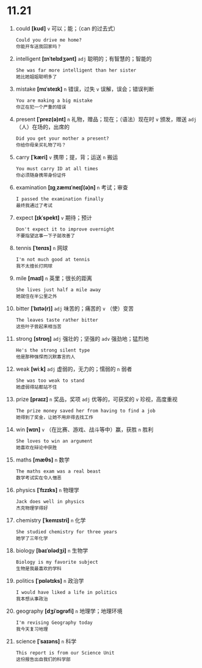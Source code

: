 # 11.21

1. could **[kʊd]** `v` 可以；能；（can 的过去式）

   ```
   Could you drive me home?
   你能开车送我回家吗？
   ```

2. intelligent **[ɪnˈtelɪdʒənt]** `adj` 聪明的；有智慧的；智能的

   ```
   She was far more intelligent than her sister
   她比她姐姐聪明多了
   ```

3. mistake **[mɪˈsteɪk]** `n` 错误，过失 `v` 误解，误会；错误判断

   ```
   You are making a big mistake
   你正在犯一个严重的错误
   ```

4. present **[ˈprez(ə)nt]** `n` 礼物，赠品；现在；（语法）现在时 `v` 颁发，赠送 `adj` （人）在场的，出席的

   ```
   Did you get your mother a present?
   你给你母亲买礼物了吗？
   ```

5. carry **[ˈkæri]** `v` 携带；提，背；运送 `n` 搬运

   ```
   You must carry ID at all times
   你必须随身携带身份证件
   ```

6. examination **[ɪɡˌzæmɪˈneɪʃ(ə)n]** `n` 考试；审查

   ```
   I passed the examination finally
   最终我通过了考试
   ```

7. expect **[ɪkˈspekt]** `v` 期待；预计

   ```
   Don't expect it to improve overnight
   不要指望这事一下子就改善了
   ```

8. tennis **[ˈtenɪs]** `n` 网球

   ```
   I'm not much good at tennis
   我不太擅长打网球
   ```

9. mile **[maɪl]** `n` 英里；很长的距离

   ```
   She lives just half a mile away
   她就住在半公里之外
   ```

10. bitter **[ˈbɪtə(r)]** `adj` 味苦的；痛苦的 `v` （使）变苦

    ```
    The leaves taste rather bitter
    这些叶子尝起来相当苦
    ```

11. strong **[strɒŋ]** `adj` 强壮的；坚强的 `adv` 强劲地；猛烈地

    ```
    He's the strong silent type
    他是那种强悍而沉默寡言的人
    ```

12. weak **[wiːk]** `adj` 虚弱的，无力的；懦弱的 `n` 弱者

    ```
    She was too weak to stand
    她虚弱得站都站不住
    ```

13. prize **[praɪz]** `n` 奖品，奖项 `adj` 优等的，可获奖的 `v` 珍视，高度重视

    ```
    The prize money saved her from having to find a job
    她得到了奖金，让她不用非得去找工作
    ```

14. win **[wɪn]** `v` （在比赛、游戏、战斗等中）赢，获胜 `n` 胜利

    ```
    She loves to win an argument
    她喜欢在辩论中获胜
    ```

15. maths **[mæθs]** `n` 数学

    ```
    The maths exam was a real beast
    数学考试实在令人憎恶
    ```

16. physics **[ˈfɪzɪks]** `n` 物理学

    ```
    Jack does well in physics
    杰克物理学得好
    ```

17. chemistry **[ˈkemɪstri]** `n` 化学

    ```
    She studied chemistry for three years
    她学了三年化学
    ```

18. biology **[baɪˈɒlədʒi]** `n` 生物学

    ```
    Biology is my favorite subject
    生物是我最喜欢的学科
    ```

19. politics **[ˈpɒlətɪks]** `n` 政治学

    ```
    I would have liked a life in politics
    我本想从事政治
    ```

20. geography **[dʒiˈɒɡrəfi]** `n` 地理学；地理环境

    ```
    I'm revising Geography today
    我今天复习地理
    ```

21. science **[ˈsaɪəns]** `n` 科学

    ```
    This report is from our Science Unit
    这份报告出自我们的科学部
    ```
